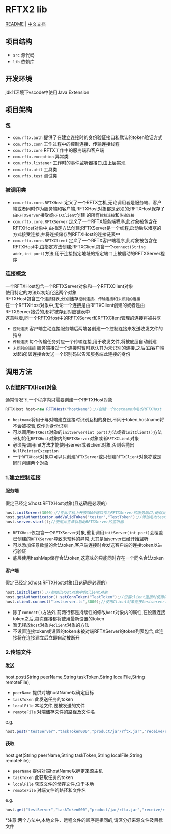 # RFTX2 lib

[README](README.md) | [中文文档](README_cn.md)

## 项目结构

- `src` 源代码
- `lib` 依赖库

## 开发环境

jdk11环境下vscode中使用Java Extension

## 项目架构

### 包

- `com.rftx.auth` 提供了在建立连接时的身份验证接口和默认的token验证方式
- `com.rftx.conn` 工作过程中的控制连接、传输连接线程
- `com.rftx.core` RFTX工作中的服务端和客户端
- `com.rftx.exception` 异常类
- `com.rftx.listener` 工作时的事件监听器接口,由上层实现
- `com.rftx.util` 工具类
- `com.rftx.test` 测试类

### 被调用类

- `com.rftx.core.RFTXHost` 定义了一个RFTX主机,无论调用者是服务端、客户端或者同时作为服务端和客户端,RFTXHost对象都是必须的;RFTXHost保存了由`RFTXServer`接受或`RFTXClient`创建 的所有`控制连接`和`传输连接`
- `com.rftx.core.RFTXServer` 定义了一个RFTX服务端程序,此对象被包含在RFTXHost对象中,由指定方法创建;RFTXServer是一个线程,启动后以堵塞的方式接受连接,并将连接储存到RFTXHost的连接链表中
- `com.rftx.core.RFTXClient` 定义了一个RFTX客户端程序,此对象被包含在RFTXHost中,由指定方法创建;RFTXClient包含一个`connect(String addr,int port)`方法,用于连接指定地址的指定端口上被启动的RFTXServer程序

### 连接概念

一个RFTXHost包含一个RFTXServer对象和一个RFTXClient对象  
使用特定的方法以初始化这两个对象  
RFTXHost包含三个`连接链表`,分别储存`控制连接`、`传输连接`和`未识别的连接`  
在一个RFTXHost对象中,无论一个连接是由RFTXClient创建的或者是由RFTXServer接受的,都将被存到对应链表中  
这意味着,同一个RFTXHost中的RFTXServer和RFTXClient管理的连接将被共享  

- `控制连接` 客户端主动连接服务端后两端各创建一个控制连接来发送收发文件的指令
- `传输连接` 每个传输任务对应一个传输连接,用于收发文件,将被底层自动创建
- `未识别的连接` 服务端接受一个连接时暂时默认其为未识别的连接,之后(由客户端发起的)该连接会发送一个识别码以告知服务端此连接的身份

## 调用方法

### 0.创建RFTXHost对象

通常情况下,一个程序内只需要创建一个RFTXHost对象

```java
RFTXHost host=new RFTXHost("hostName");//创建一个hostname命名的RFTXHost
```

- `hostname`将用于与对端建立连接时识别互相的身份,不同于token,hostname将不会被校验,仅作为身份识别
- 可以调用`RFTXHost`对象的`initServer(int port)`方法或者`initClient()`方法来初始化`RFTXHost`对象内的`RFTXServer`对象或者`RFTXClient`对象
- 必须先调用init方法才能使用server或者client对象,否则会抛出`NullPointerException`
- 一个`RFTXHost`对象中可以只创建`RFTXServer`或只创建`RFTXClient`对象亦或是同时创建两个对象

### 1.建立控制连接

#### 服务端

假定已经定义host:RFTXHost对象(且这确是必须的)

```java
host.initServer(3000);//在此主机上开放3000端口作为RFTXServer的服务端口,确保此主机的指定端口可被外部访问
host.getAuthenticator.addValidToken("tester","TestToken");//添加名为tester,值为TestToken的合法token
host.server.start();//使用此方法以启动RFTXServer的监听器
```

- `RFTXHost`仅包含一个`RFTXServer`对象,重复调用`initServer(int port)`会覆盖已创建的`RFTXServer`导致未预料的异常,尤其是当server已经开始监听
- 可以添加任意数量的合法token,客户端连接时会发送客户端的连接token以进行验证
- 底层使用hashMap储存合法token,这意味的只能同时存在一个同名合法token

#### 客户端

假定已经定义host:RFTXHost对象(且这确是必须的)

```java
host.initClient();//初始化Host对象中的Client对象
host.getAuthenticator().setConnToken("TestToken");//设置client连接时使用的token为"TestToken"
host.client.connect("testserver.ts",3000);//使用Client对象连接testserver.ts的3000端口
```

- 除了`connect()`方法外,前两行都是持续性的修改`host`对象内的属性,在设置连接token之后,每次连接都将使用最新设置的token
- 暂无释放`host`对象内`client`对象的方法
- 不设置连接token或设置的token未被对端RFTXServer的token列表包含,此连接将在连接建立后立即自动被断开

### 2.传输文件

#### 发送

host.post(String peerName,String taskToken,String localFile,String remoteFile);

- `peerName` 提供对端hostName以确定目标
- `taskToken` 此发送任务的token
- `localFile` 本地文件,要被发送的文件
- `remoteFile` 对端储存文件的路径及文件名

e.g.

```java
host.post("testServer","taskToken000","product/jar/rftx.jar","receive/rftx-lib.jar")
```

#### 获取

host.get(String peerName,String taskToken,String localFile,String remoteFile);

- `peerName` 提供对端hostName以确定来源主机
- `taskToken` 此获取任务的token
- `localFile` 获取文件的储存文件,位于本地
- `remoteFile` 对端文件的路径和文件名

e.g.

```java
host.get("testServer","taskToken000","product/jar/rftx.jar","receive/rftx-lib.jar")
```

*注意:两个方法中,本地文件、远程文件的顺序是相同的,请区分好来源文件及目标文件
